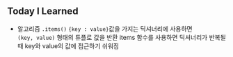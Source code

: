 ## Today I Learned
- 알고리즘
`.items()`
`{key : value}`값을 가지는 딕셔너리에 사용하면   
`(key, value)` 형태의 튜플로 값을 반환
items 함수를 사용하면 딕셔너리가 반복될 때 key와 value의 값에 접근하기 쉬워짐